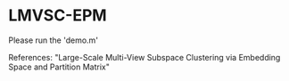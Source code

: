 # LMVSC-EPM
Please run the 'demo.m'

References:
"Large-Scale Multi-View Subspace Clustering via Embedding Space and Partition Matrix" 



